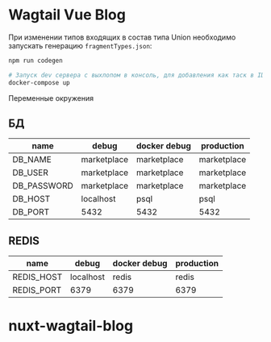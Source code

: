 # Wagtail Vue Blog
При изменении типов входящих в состав типа Union необходимо запускать генерацию `fragmentTypes.json`:   
```bash
npm run codegen
```

```bash
# Запуск dev сервера с выхлопом в консоль, для добавления как таск в IDEA
docker-compose up

```
Переменные окружения
## БД
| name        | debug       | docker debug | production  |
| ----------- | ----------- | ------------ | ----------- |
| DB_NAME     | marketplace | marketplace  | marketplace |
| DB_USER     | marketplace | marketplace  | marketplace |
| DB_PASSWORD | marketplace | marketplace  | marketplace |
| DB_HOST     | localhost   | psql         | psql        |
| DB_PORT     | 5432        | 5432         | 5432        |

## REDIS
| name       | debug     | docker debug | production |
| ---------- | --------- | ------------ | ---------- |
| REDIS_HOST | localhost | redis        | redis      |
| REDIS_PORT | 6379      | 6379         | 6379       |
# nuxt-wagtail-blog
